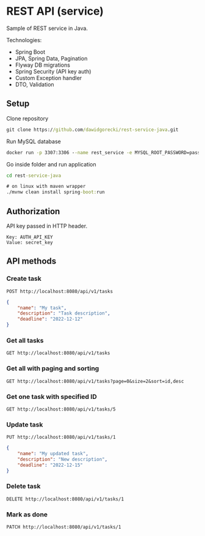 # REST API (service)
Sample of REST service in Java.

Technologies:
- Spring Boot
- JPA, Spring Data, Pagination
- Flyway DB migrations
- Spring Security (API key auth)
- Custom Exception handler
- DTO, Validation

## Setup
Clone repository
```cmd
git clone https://github.com/dawidgorecki/rest-service-java.git
```

Run MySQL database
```cmd
docker run -p 3307:3306 --name rest_service -e MYSQL_ROOT_PASSWORD=password -e MYSQL_DATABASE=rest_service -d mysql
```

Go inside folder and run application
```cmd
cd rest-service-java

# on linux with maven wrapper
./mvnw clean install spring-boot:run
```

## Authorization
API key passed in HTTP header.
```properties
Key: AUTH_API_KEY
Value: secret_key
```

## API methods

### Create task  
`POST http://localhost:8080/api/v1/tasks`
```json
{
    "name": "My task",
    "description": "Task description",
    "deadline": "2022-12-12"
}
```
### Get all tasks  
`GET http://localhost:8080/api/v1/tasks`

### Get all with paging and sorting  
`GET http://localhost:8080/api/v1/tasks?page=0&size=2&sort=id,desc`

### Get one task with specified ID  
`GET http://localhost:8080/api/v1/tasks/5`

### Update task  
`PUT http://localhost:8080/api/v1/tasks/1`
```json
{
    "name": "My updated task",
    "description": "New description",
    "deadline": "2022-12-15"
}
```

### Delete task  
`DELETE http://localhost:8080/api/v1/tasks/1`

### Mark as done  
`PATCH http://localhost:8080/api/v1/tasks/1`
